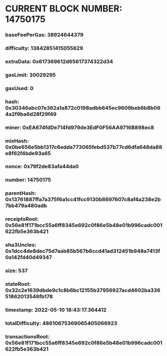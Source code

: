 # CURRENT BLOCK NUMBER: 14750175

### baseFeePerGas: 38924644379
### difficulty: 13842851415055629
### extraData: 0x617369612d65617374322d34
### gasLimit: 30029295
### gasUsed: 0
### hash: 0x30346abc07e362a1a872c0198adbb645ec9609beb6b8b064a2f9ba6d28f29f49
### miner: 0xEA674fdDe714fd979de3EdF0F56AA9716B898ec8
### mixHash: 0x0be656e5bb1317c6edda773065febd537b77cd6dfa648da88e8f62f4bde93a65
### nonce: 0x79f2de83afa44da0
### number: 14750175
### parentHash: 0x13761887ffa7a375f6a1cc41fcc9130b8697607c8af4a238e2b7bb479a480adb
### receiptsRoot: 0x56e81f171bcc55a6ff8345e692c0f86e5b48e01b996cadc001622fb5e363b421
### sha3Uncles: 0x1dcc4de8dec75d7aab85b567b6ccd41ad312451b948a7413f0a142fd40d49347
### size: 537
### stateRoot: 0x32c2e1639dbde9c1c8b6bc12155b37956927acd4602ba33651862013546fb178
### timestamp: 2022-05-10 18:43:17.364412
### totalDifficulty: 48610675369065405066923
### transactionsRoot: 0x56e81f171bcc55a6ff8345e692c0f86e5b48e01b996cadc001622fb5e363b421

